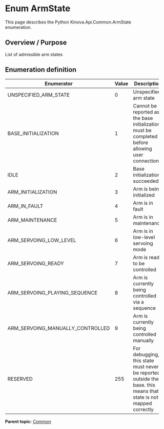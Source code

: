 # Enum ArmState

This page describes the Python Kinova.Api.Common.ArmState enumeration.

## Overview / Purpose

List of admissible arm states

## Enumeration definition

|Enumerator|Value|Description|
|----------|-----|-----------|
|UNSPECIFIED\_ARM\_STATE|0|Unspecified arm state|
|BASE\_INITIALIZATION|1|Cannot be reported as the base initialization must be completed before allowing user connection|
|IDLE|2|Base initialization succeeded|
|ARM\_INITIALIZATION|3|Arm is being initialized|
|ARM\_IN\_FAULT|4|Arm is in fault|
|ARM\_MAINTENANCE|5|Arm is in maintenance|
|ARM\_SERVOING\_LOW\_LEVEL|6|Arm is in low-level servoing mode|
|ARM\_SERVOING\_READY|7|Arm is ready to be controlled|
|ARM\_SERVOING\_PLAYING\_SEQUENCE|8|Arm is currently being controlled via a sequence|
|ARM\_SERVOING\_MANUALLY\_CONTROLLED|9|Arm is currently being controlled manually|
|RESERVED|255|For debugging, this state must never be reported outside the base. this means that a state is not mapped correctly|

**Parent topic:** [Common](../references/summary_Common.md)

